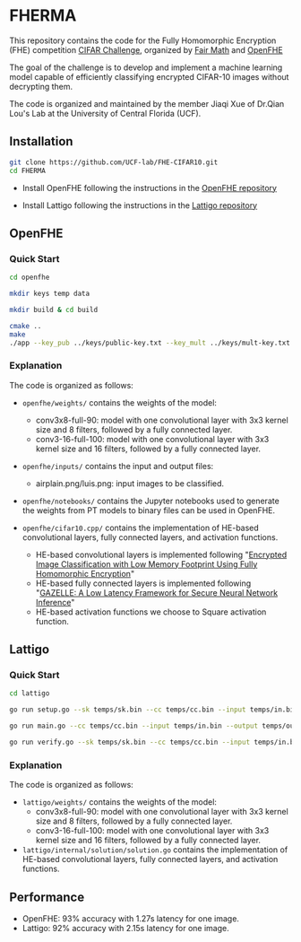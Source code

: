 # FHERMA

This repository contains the code for the Fully Homomorphic Encryption (FHE) competition [CIFAR Challenge](https://fherma.io/challenges/652bf663485c878710fd0209/overview), organized by [Fair Math](https://fairmath.xyz/) and [OpenFHE](https://www.openfhe.org/)

The goal of the challenge is to develop and implement a machine learning model capable of efficiently classifying encrypted CIFAR-10 images without decrypting them.

The code is organized and maintained by the member Jiaqi Xue of Dr.Qian Lou's Lab at the University of Central Florida (UCF).

## Installation
```bash
git clone https://github.com/UCF-lab/FHE-CIFAR10.git
cd FHERMA
```

- Install OpenFHE following the instructions in the [OpenFHE repository](https://github.com/openfheorg/openfhe-development)

- Install Lattigo following the instructions in the [Lattigo repository](https://github.com/tuneinsight/lattigo)


## OpenFHE
### Quick Start
```bash
cd openfhe

mkdir keys temp data

mkdir build & cd build

cmake ..
make
./app --key_pub ../keys/public-key.txt --key_mult ../keys/mult-key.txt --key_rot ../keys/rot-key.txt --input ../inputs/input.txt --output ../inputs/output.txt --mode gen --cc crypto-context.txt
```

### Explanation
The code is organized as follows:
- `openfhe/weights/` contains the weights of the model:
  - conv3x8-full-90: model with one convolutional layer with 3x3 kernel size and 8 filters, followed by a fully connected layer.
  - conv3-16-full-100: model with one convolutional layer with 3x3 kernel size and 16 filters, followed by a fully connected layer.

- `openfhe/inputs/` contains the input and output files:
  - airplain.png/luis.png: input images to be classified.

- `openfhe/notebooks/` contains the Jupyter notebooks used to generate the weights from PT models to binary files can be used in OpenFHE.

- `openfhe/cifar10.cpp/` contains the implementation of HE-based convolutional layers, fully connected layers, and activation functions.
  - HE-based convolutional layers is implemented following "[Encrypted Image Classification with Low Memory Footprint Using Fully Homomorphic Encryption](https://www.worldscientific.com/doi/10.1142/S0129065724500254)"
  - HE-based fully connected layers is implemented following "[GAZELLE: A Low Latency Framework for Secure Neural Network Inference](https://www.usenix.org/system/files/conference/usenixsecurity18/sec18-juvekar.pdf)"
  - HE-based activation functions we choose to Square activation function.

## Lattigo
### Quick Start
```bash
cd lattigo

go run setup.go --sk temps/sk.bin --cc temps/cc.bin --input temps/in.bin --key_public temps/pub.bin --key_eval temps/mult.bin

go run main.go --cc temps/cc.bin --input temps/in.bin --output temps/out.bin --key_public temps/pub.bin --key_eval temps/mult.bin

go run verify.go --sk temps/sk.bin --cc temps/cc.bin --input temps/in.bin --output temps/out.bin
```
### Explanation
The code is organized as follows:
- `lattigo/weights/` contains the weights of the model:
  - conv3x8-full-90: model with one convolutional layer with 3x3 kernel size and 8 filters, followed by a fully connected layer.
  - conv3-16-full-100: model with one convolutional layer with 3x3 kernel size and 16 filters, followed by a fully connected layer.
- `lattigo/internal/solution/solution.go` contains the implementation of HE-based convolutional layers, fully connected layers, and activation functions.

## Performance
- OpenFHE: 93% accuracy with 1.27s latency for one image.
- Lattigo: 92% accuracy with 2.15s latency for one image.
